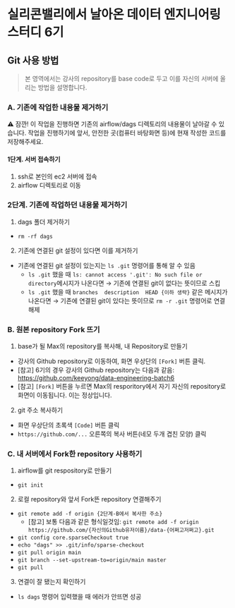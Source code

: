 # 실리콘밸리에서 날아온 데이터 엔지니어링 스터디 6기

## Git 사용 방법

> 본 영역에서는 강사의 repository를 base code로 두고 이를 자신의 서버에 올리는 방법을 설명합니다.

### A. 기존에 작업한 내용물 제거하기

⚠️ 잠깐!
이 작업을 진행하면 기존의 airflow/dags 디렉토리의 내용물이 날아갈 수 있습니다.
작업을 진행하기에 앞서, 안전한 곳(컴퓨터 바탕화면 등)에 현재 작성한 코드를 저장해주세요.


#### 1단계. 서버 접속하기
1. ssh로 본인의 ec2 서버에 접속
2. airflow 디렉토리로 이동

### 2단계. 기존에 작업하던 내용물 제거하기

1. dags 폴더 제거하기
  * `rm -rf dags`
2. 기존에 연결된 git 설정이 있다면 이를 제거하기
  * 기존에 연결된 git 설정이 있는지는 `ls .git` 명령어를 통해 알 수 있음
    * `ls .git` 했을 때 `ls: cannot access '.git': No such file or directory`메시지가 나온다면 → 기존에 연결된 git이 없다는 뜻이므로 스킵
    * `ls .git` 했을 때 `branches  description  HEAD {이하 생략}` 같은 메시지가 나온다면 → 기존에 연결된 git이 있다는 뜻이므로 `rm -r .git` 명령어로 연결 해제


### B. 원본 repository Fork 뜨기

1. base가 될 Max의 repository를 복사해, 내 Repository로 만들기
  * 강사의 Github repository로 이동하여, 화면 우상단의 `[Fork]` 버튼 클릭.
  * \[참고] 6기의 경우 강사의 Github repository는 다음과 같음: https://github.com/keeyong/data-engineering-batch6
  * \[참고] `[Fork]` 버튼을 누르면 Max의 resporitory에서 자기 자신의 repository로 화면이 이동됩니다. 이는 정상입니다.
2. git 주소 복사하기
  * 화면 우상단의 초록색 `[Code]` 버튼 클릭
  * `https://github.com/...` 오른쪽의 복사 버튼(네모 두개 겹친 모양) 클릭


### C. 내 서버에서 Fork한 repository 사용하기


1. airflow를 git respository로 만들기
  * `git init`
2. 로컬 repository와 앞서 Fork뜬 repository 연결해주기
  * `git remote add -f origin {2단계-B에서 복사한 주소}`
    * \[참고] 보통 다음과 같은 형식일것임: `git remote add -f origin https://github.com/{자신의Github유저이름}/data-{어쩌고저쩌고}.git`
  * `git config core.sparseCheckout true`
  * `echo "dags" >> .git/info/sparse-checkout`
  * `git pull origin main`
  * `git branch --set-upstream-to=origin/main master`
  * `git pull`
3. 연결이 잘 됐는지 확인하기
  * `ls dags` 명령어 입력했을 때 에러가 안뜨면 성공




